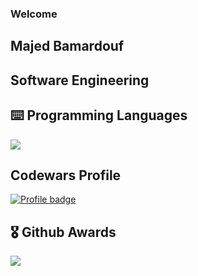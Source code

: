 ### Welcome
## Majed Bamardouf
## Software Engineering

## ⌨️ Programming Languages
<img src="https://github-readme-stats.vercel.app/api/top-langs?username=MajedTB&theme=dark"/>

## Codewars Profile
[![Profile badge](https://www.codewars.com/users/MajedTB/badges/large)](https://www.codewars.com/users/MajedTB)



## 🎖️ Github Awards
 <a href="https://github.com/ryo-ma/github-profile-trophy">
  <img src="https://github-profile-trophy.vercel.app/?username=MajedTB&theme=darkhub&column=4"/>
</a>


